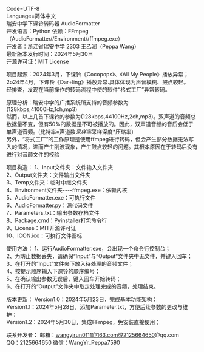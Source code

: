 Code=UTF-8  
Language=简体中文  
瑞安中学下课铃转码器 AudioFormatter  
开发语言：Python    依赖：FFmpeg（AudioFormatter//Environment//ffmpeg.exe）  
开发者：浙江省瑞安中学 2303 王乙润（Peppa Wang）  
最新版本发行时间：2024年5月30日  
开源许可证：MIT License  

项目起源：2024年3月，下课铃《Cocopops》、《All My People》播放异常；2o24年4月，下课铃《Dar+ling》播放异常.具体体现为声音模糊、鼓点较轻。  
经排查，发现在当前操作的转码流程中使的软件“格式工厂”异常转码。

原理分析：瑞安中学的广播系统所支持的音频参数为(128kbps,41000Hz,1ch,mp3)  
然而，以上几首下课铃的参数为(128kbps,44100Hz,2ch,mp3)。双声道的音频总数据量不变，但有50%的数据是不可被播放的。因此，双声道音频的音质会低于单声道音频。(比特率=声道数*采样率*采样深度*压缩率)  
另外，“将式工厂”的工作原理是使用ffmpeg进行转码，但会产生部分数据无法写入的情况，进而产生削波现象，产生鼓点较轻的问题。其根本原因在于转码后没有进行对音颜文件的校验  

项目构造：
1、Input文件夹：文件输入文件夹  
2、Output文件夹：文件输出文件夹  
3、Temp文件夹：临时中继文件夹  
4、Environment文件夹----ffmpeg.exe：依赖内核  
5、AudioFormatter.exe：可执行文件  
6、AudioFormatter.py：源代码文件  
7、Parameters.txt：输出参数存档文件  
8、Package.cmd：Pyinstaller打包命令行  
9、License：MIT开源许可证  
10、ICON.ico：可执行文件图标  

使用方法：
1、运行AudioFormatter.exe，会出现一个命令行控制台；  
2、为防止数据丢失，请确保“Input”与“Output”文件夹中无文件，并键入回车；  
3、在打开的“Input”文件夹下放入待处理的音频文件；  
4、按提示顺序输入下课铃的顺序编号；  
5、在确认输出参数无误后，键入回车开始转码；  
6、在打开的“Output”文件夹中取走处理完成的音频，处理结束。  

版本更新：
Version1.0：2024年5月23日，完成基本功能架构；  
Version1.1：2024年5月28日，添加Parameter.txt，方便后续参数的更改与维护；  
Version1.2：2024年5月30日，集成FFmpeg，免安装直接使用；  

联系开发者：
邮箱：wangyirun0111@163.com或2125664650@qq.com  
QQ：2125664650    微信：WangYr_Peppa7590
